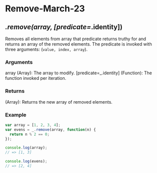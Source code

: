 # Remove-March-23

## _.remove(array, [predicate=_.identity])

Removes all elements from array that predicate returns truthy for and returns an array of the removed elements. The predicate is invoked with three arguments: (`value, index, array`).

### Arguments

array (Array): The array to modify.
[predicate=_.identity] (Function): The function invoked per iteration.

### Returns

(Array): Returns the new array of removed elements.

### Example

```js
var array = [1, 2, 3, 4];
var evens = _.remove(array, function(n) {
  return n % 2 == 0;
});

console.log(array);
// => [1, 3]

console.log(evens);
// => [2, 4]
```
